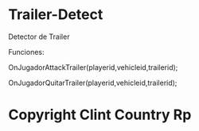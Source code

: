 # Trailer-Detect
Detector de Trailer


Funciones: 

OnJugadorAttackTrailer(playerid,vehicleid,trailerid);



OnJugadorQuitarTrailer(playerid,vehicleid,trailerid);


# Copyright Clint Country Rp
